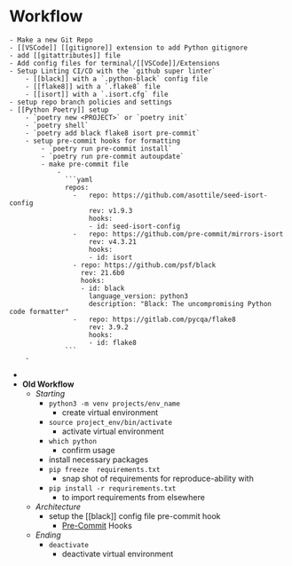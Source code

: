 # **Workflow**
	- Make a new Git Repo
	- [[VSCode]] [[gitignore]] extension to add Python gitignore
	- add [[gitattributes]] file
	- Add config files for terminal/[[VSCode]]/Extensions
	- Setup Linting CI/CD with the `github super linter`
		- [[black]] with a `.python-black` config file
		- [[flake8]] with a `.flake8` file
		- [[isort]] with a `.isort.cfg` file
	- setup repo branch policies and settings
	- [[Python Poetry]] setup
		- `poetry new <PROJECT>` or `poetry init`
		- `poetry shell`
		- `poetry add black flake8 isort pre-commit`
		- setup pre-commit hooks for formatting
			- `poetry run pre-commit install`
			- `poetry run pre-commit autoupdate`
			- make pre-commit file
				-
				  ```yaml
				  repos:
				    -   repo: https://github.com/asottile/seed-isort-config
				        rev: v1.9.3
				        hooks:
				        - id: seed-isort-config
				    -   repo: https://github.com/pre-commit/mirrors-isort
				        rev: v4.3.21
				        hooks:
				        - id: isort
				    - repo: https://github.com/psf/black
				      rev: 21.6b0
				      hooks:
				      - id: black
				        language_version: python3
				        description: "Black: The uncompromising Python code formatter"
				    -   repo: https://gitlab.com/pycqa/flake8
				        rev: 3.9.2
				        hooks:
				        - id: flake8
				  ```
		-
-
- **Old Workflow**
	- _Starting_
		- `python3 -m venv projects/env_name`
			- create virtual environment
		- `source project_env/bin/activate`
			- activate virtual environment
		- `which python`
			- confirm usage
		- install necessary packages
		- `pip freeze  requirements.txt`
			- snap shot of requirements for reproduce-ability with
		- `pip install -r requrirements.txt`
			- to import requirements from elsewhere
	- _Architecture_
		- setup the [[black]] config file pre-commit hook
			- [Pre-Commit](https://pre-commit.com/) Hooks
	- _Ending_
		- `deactivate`
			- deactivate virtual environment
